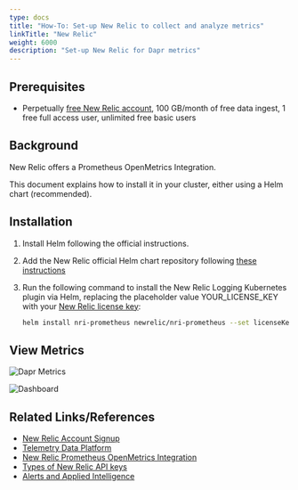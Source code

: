 ```yaml
---
type: docs
title: "How-To: Set-up New Relic to collect and analyze metrics"
linkTitle: "New Relic"
weight: 6000
description: "Set-up New Relic for Dapr metrics"
---
```


## Prerequisites

- Perpetually [free New Relic account](https://newrelic.com/signup?ref=dapr), 100 GB/month of free data ingest, 1 free full access user, unlimited free basic users

## Background

New Relic offers a Prometheus OpenMetrics Integration.

This document explains how to install it in your cluster, either using a Helm chart (recommended).

## Installation

1. Install Helm following the official instructions.

2. Add the New Relic official Helm chart repository following [these instructions](https://github.com/newrelic/helm-charts/blob/master/README.md#installing-charts)

3. Run the following command to install the New Relic Logging Kubernetes plugin via Helm, replacing the placeholder value YOUR_LICENSE_KEY with your [New Relic license key](https://docs.newrelic.com/docs/accounts/accounts-billing/account-setup/new-relic-license-key):

    ```bash
    helm install nri-prometheus newrelic/nri-prometheus --set licenseKey=YOUR_LICENSE_KEY
    ```

## View Metrics

![Dapr Metrics](/images/nr-metrics-1.png)

![Dashboard](/images/nr-dashboard-dapr-metrics-1.png)

## Related Links/References

* [New Relic Account Signup](https://newrelic.com/signup)
* [Telemetry Data Platform](https://newrelic.com/platform/telemetry-data-platform)
* [New Relic Prometheus OpenMetrics Integration](https://github.com/newrelic/helm-charts/tree/master/charts/nri-prometheus)
* [Types of New Relic API keys](https://docs.newrelic.com/docs/apis/intro-apis/new-relic-api-keys/)
* [Alerts and Applied Intelligence](https://docs.newrelic.com/docs/alerts-applied-intelligence)
